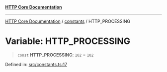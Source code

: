 [**HTTP Core Documentation**](../../README.md)

***

[HTTP Core Documentation](../../README.md) / [constants](../README.md) / HTTP\_PROCESSING

# Variable: HTTP\_PROCESSING

> `const` **HTTP\_PROCESSING**: `102` = `102`

Defined in: [src/constants.ts:17](https://github.com/stonemjs/http-core/blob/0d24f1311c8ffc69c0f21ab48badb00539c57ea4/src/constants.ts#L17)
